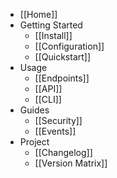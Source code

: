 - [[Home]]
- Getting Started
  - [[Install]]
  - [[Configuration]]
  - [[Quickstart]]
- Usage
  - [[Endpoints]]
  - [[API]]
  - [[CLI]]
- Guides
  - [[Security]]
  - [[Events]]
- Project
  - [[Changelog]]
  - [[Version Matrix]]
